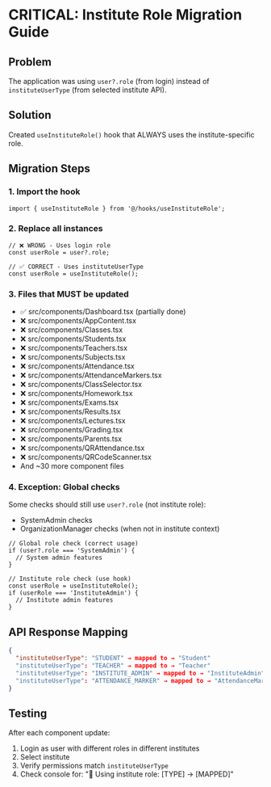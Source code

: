 # CRITICAL: Institute Role Migration Guide

## Problem
The application was using `user?.role` (from login) instead of `instituteUserType` (from selected institute API).

## Solution
Created `useInstituteRole()` hook that ALWAYS uses the institute-specific role.

## Migration Steps

### 1. Import the hook
```tsx
import { useInstituteRole } from '@/hooks/useInstituteRole';
```

### 2. Replace all instances
```tsx
// ❌ WRONG - Uses login role
const userRole = user?.role;

// ✅ CORRECT - Uses instituteUserType
const userRole = useInstituteRole();
```

### 3. Files that MUST be updated
- ✅ src/components/Dashboard.tsx (partially done)
- ❌ src/components/AppContent.tsx
- ❌ src/components/Classes.tsx  
- ❌ src/components/Students.tsx
- ❌ src/components/Teachers.tsx
- ❌ src/components/Subjects.tsx
- ❌ src/components/Attendance.tsx
- ❌ src/components/AttendanceMarkers.tsx
- ❌ src/components/ClassSelector.tsx
- ❌ src/components/Homework.tsx
- ❌ src/components/Exams.tsx
- ❌ src/components/Results.tsx
- ❌ src/components/Lectures.tsx
- ❌ src/components/Grading.tsx
- ❌ src/components/Parents.tsx
- ❌ src/components/QRAttendance.tsx
- ❌ src/components/QRCodeScanner.tsx
- And ~30 more component files

### 4. Exception: Global checks
Some checks should still use `user?.role` (not institute role):
- SystemAdmin checks
- OrganizationManager checks (when not in institute context)

```tsx
// Global role check (correct usage)
if (user?.role === 'SystemAdmin') {
  // System admin features
}

// Institute role check (use hook)
const userRole = useInstituteRole();
if (userRole === 'InstituteAdmin') {
  // Institute admin features
}
```

## API Response Mapping
```json
{
  "instituteUserType": "STUDENT" → mapped to → "Student"
  "instituteUserType": "TEACHER" → mapped to → "Teacher"  
  "instituteUserType": "INSTITUTE_ADMIN" → mapped to → "InstituteAdmin"
  "instituteUserType": "ATTENDANCE_MARKER" → mapped to → "AttendanceMarker"
}
```

## Testing
After each component update:
1. Login as user with different roles in different institutes
2. Select institute
3. Verify permissions match `instituteUserType`
4. Check console for: "🔐 Using institute role: [TYPE] → [MAPPED]"
